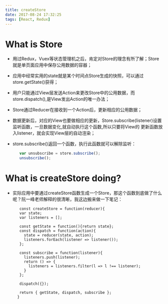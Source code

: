 ```yaml
---
title: createStore
date: 2017-08-24 17:32:25
tags: [React, Redux]
---
```


# What is Store

* 用过Redux，Vuex等状态管理机之后，肯定对Store的理念有所了解；Store就是单页面应用中保存公用数据的容器；
* 应用中经常实用的state就是某个时间点Store生成的快照，可以通过store.getState()获得；
* 用户只能通过View层发送Action来更改Store中的公用数据，而store.dispatch(),是View发出Action的唯一办法；
* Store通过Reducer在接收到一个Action后，更新相应的公用数据；
* 数据更新后，对应的View也要做相应的更新，Store.subscribe(listener)设置监听函数，一旦数据变化,就自动执行这个函数,所以只要将View的
  更新函数放入listener，就会实现View层的自动渲染；
* store.subscribe()返回一个函数，执行此函数就可以解除监听：

  ```javascript
     var unsubscribe = store.subscribe();
     unsubscribe();
  ``` 
# What is createStore doing?

* 实际应用中要通过createStore函数生成一个Store，那这个函数到底做了什么呢？阮一峰老师解释的很清晰，我这边搬来做一下笔记：

  ```ecmascript 6
     const createStore = function(reducer){
     var state;
     var listeners = [];
      
     const getState = function(){return state};
     const dispatch = function(action){
       state = reducer(state, action);
       listeners.forEach(listener => listener());
     };
      
     const subscribe = function(listener){
       listeners.push(listener);
       return () => {
         listeners = listeners.filter(l => l !== listener);
       }
     };
      
     dispatch({});
      
     return { getState, dispatch, subscribe };
    }
  ```
    

